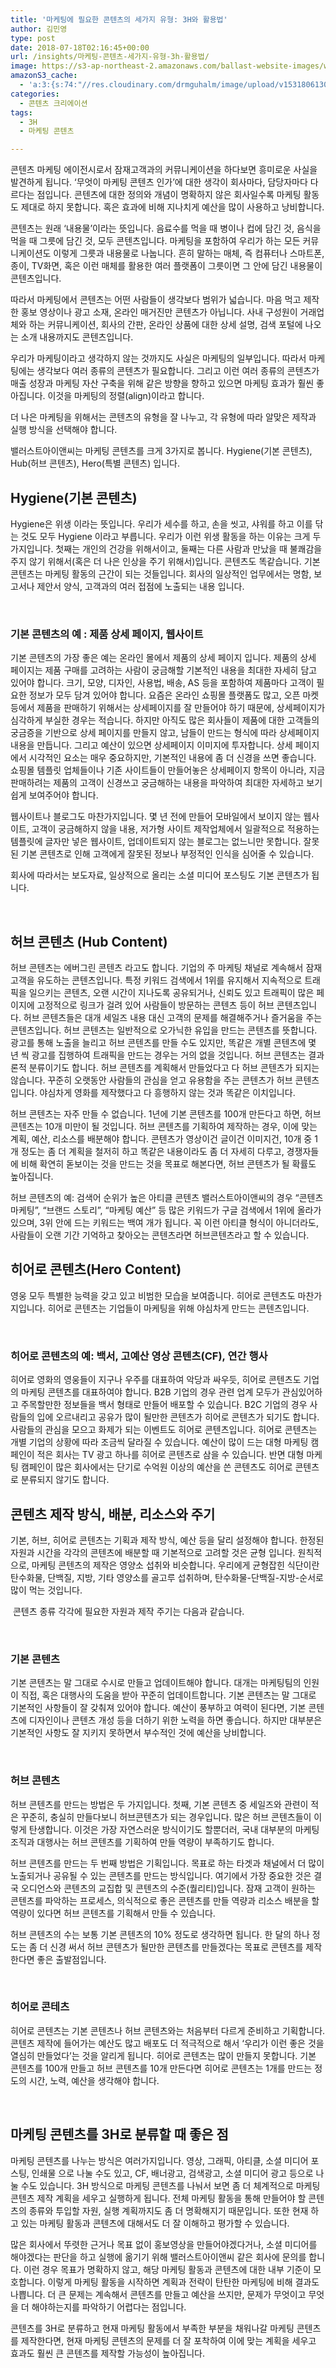 ```yaml
---
title: '마케팅에 필요한 콘텐츠의 세가지 유형: 3H와 활용법'
author: 김민영
type: post
date: 2018-07-18T02:16:45+00:00
url: /insights/마케팅-콘텐츠-세가지-유형-3h-활용법/
image: https://s3-ap-northeast-2.amazonaws.com/ballast-website-images/wp-content/uploads/2018/07/18111549/content-3h.png
amazonS3_cache:
  - 'a:3:{s:74:"//res.cloudinary.com/drmguhalm/image/upload/v1531806130/food%20pyramid.png";a:1:{s:9:"timestamp";i:1531809460;}s:107:"//s3-ap-northeast-2.amazonaws.com/ballast-website-images/wp-content/uploads/2018/07/18111549/content-3h.png";i:54680;s:61:"//www.ballast.co.kr/wp-content/uploads/2018/07/content-3h.png";i:54680;}'
categories:
  - 콘텐츠 크리에이션
tags:
  - 3H
  - 마케팅 콘텐츠

---
```

콘텐츠 마케팅 에이전시로서 잠재고객과의 커뮤니케이션을 하다보면 흥미로운 사실을 발견하게 됩니다. &#8216;무엇이 마케팅 콘텐츠 인가&#8217;에 대한 생각이 회사마다, 담당자마다 다르다는 점입니다. 콘텐츠에 대한 정의와 개념이 명확하지 않은 회사일수록 마케팅 활동도 제대로 하지 못합니다. 혹은 효과에 비해 지나치게 예산을 많이 사용하고 낭비합니다.

콘텐츠는 원래 &#8216;내용물&#8217;이라는 뜻입니다. 음료수를 먹을 때 병이나 컵에 담긴 것, 음식을 먹을 때 그릇에 담긴 것, 모두 콘텐츠입니다. 마케팅을 포함하여 우리가 하는 모든 커뮤니케이션도 이렇게 그릇과 내용물로 나눕니다. 흔히 말하는 매체, 즉 컴퓨터나 스마트폰, 종이, TV화면, 혹은 이런 매체를 활용한 여러 플랫폼이 그릇이면 그 안에 담긴 내용물이 콘텐츠입니다.

따라서 마케팅에서 콘텐츠는 어떤 사람들이 생각보다 범위가 넓습니다. 마음 먹고 제작한 홍보 영상이나 광고 소재, 온라인 매거진만 콘텐츠가 아닙니다. 사내 구성원이 거래업체와 하는 커뮤니케이션, 회사의 간판, 온라인 상품에 대한 상세 설명, 검색 포털에 나오는 소개 내용까지도 콘텐츠입니다.

우리가 마케팅이라고 생각하지 않는 것까지도 사실은 마케팅의 일부입니다. 따라서 마케팅에는 생각보다 여러 종류의 콘텐츠가 필요합니다. 그리고 이런 여러 종류의 콘텐츠가 매출 성장과 마케팅 자산 구축을 위해 같은 방향을 향하고 있으면 마케팅 효과가 훨씬 좋아집니다. 이것을 마케팅의 정렬(align)이라고 합니다.

더 나은 마케팅을 위해서는 콘텐츠의 유형을 잘 나누고, 각 유형에 따라 알맞은 제작과 실행 방식을 선택해야 합니다.

밸러스트아이앤씨는 마케팅 콘텐츠를 크게 3가지로 봅니다. Hygiene(기본 콘텐츠), Hub(허브 콘텐츠), Hero(특별 콘텐츠) 입니다.
&nbsp;

## **Hygiene(기본 콘텐츠)**

Hygiene은 위생 이라는 뜻입니다. 우리가 세수를 하고, 손을 씻고, 샤워를 하고 이를 닦는 것도 모두 Hygiene 이라고 부릅니다. 우리가 이런 위생 활동을 하는 이유는 크게 두 가지입니다. 첫째는 개인의 건강을 위해서이고, 둘째는 다른 사람과 만났을 때 불쾌감을 주지 않기 위해서(혹은 더 나은 인상을 주기 위해서)입니다. 콘텐츠도 똑같습니다. 기본 콘텐츠는 마케팅 활동의 근간이 되는 것들입니다. 회사의 일상적인 업무에서는 명함, 보고서나 제안서 양식, 고객과의 여러 접점에 노출되는 내용 입니다.

&nbsp;
### **기본 콘텐츠의 예 : 제품 상세 페이지, 웹사이트**

기본 콘텐츠의 가장 좋은 예는 온라인 몰에서 제품의 상세 페이지 입니다. 제품의 상세 페이지는 제품 구매를 고려하는 사람이 궁금해할 기본적인 내용을 최대한 자세히 담고 있어야 합니다. 크기, 모양, 디자인, 사용법, 배송, AS 등을 포함하여 제품마다 고객이 필요한 정보가 모두 담겨 있어야 합니다. 요즘은 온라인 쇼핑몰 플랫폼도 많고, 오픈 마켓 등에서 제품을 판매하기 위해서는 상세페이지를 잘 만들어야 하기 때문에, 상세페이지가 심각하게 부실한 경우는 적습니다. 하지만 아직도 많은 회사들이 제품에 대한 고객들의 궁금증을 기반으로 상세 페이지를 만들지 않고, 남들이 만드는 형식에 따라 상세페이지 내용을 만듭니다. 그리고 예산이 있으면 상세페이지 이미지에 투자합니다. 상세 페이지에서 시각적인 요소는 매우 중요하지만, 기본적인 내용에 좀 더 신경을 쓰면 좋습니다. 쇼핑몰 템플릿 업체들이나 기존 사이트들이 만들어놓은 상세페이지 항목이 아니라, 지금 판매하려는 제품의 고객이 신경쓰고 궁금해하는 내용을 파악하여 최대한 자세하고 보기 쉽게 보여주어야 합니다.

웹사이트나 블로그도 마찬가지입니다. 몇 년 전에 만들어 모바일에서 보이지 않는 웹사이트, 고객이 궁금해하지 않을 내용, 저가형 사이트 제작업체에서 일괄적으로 적용하는 템플릿에 글자만 넣은 웹사이트, 업데이트되지 않는 블로그는 없느니만 못합니다. 잘못된 기본 콘텐츠로 인해 고객에게 잘못된 정보나 부정적인 인식을 심어줄 수 있습니다.

회사에 따라서는 보도자료, 일상적으로 올리는 소셜 미디어 포스팅도 기본 콘텐츠가 됩니다.

&nbsp;
## **허브 콘텐츠 (Hub Content)**

허브 콘텐츠는 에버그린 콘텐츠 라고도 합니다. 기업의 주 마케팅 채널로 계속해서 잠재고객을 유도하는 콘텐츠입니다. 특정 키워드 검색에서 1위를 유지해서 지속적으로 트래픽을 일으키는 콘텐츠, 오랜 시간이 지나도록 공유되거나, 신뢰도 있고 트래픽이 많은 페이지에 고정적으로 링크가 걸려 있어 사람들이 방문하는 콘텐츠 등이 허브 콘텐츠입니다. 허브 콘텐츠들은 대개 세일즈 내용 대신 고객의 문제를 해결해주거나 즐거움을 주는 콘텐츠입니다. 허브 콘텐츠는 일반적으로 오가닉한 유입을 만드는 콘텐츠를 뜻합니다. 광고를 통해 노출을 늘리고 허브 콘텐츠를 만들 수도 있지만, 똑같은 개별 콘텐츠에 몇 년 씩 광고를 집행하여 트래픽을 만드는 경우는 거의 없을 것입니다. 허브 콘텐츠는 결과론적 분류이기도 합니다. 허브 콘텐츠를 계획해서 만들었다고 다 허브 콘텐츠가 되지는 않습니다. 꾸준히 오랫동안 사람들의 관심을 얻고 유용함을 주는 콘텐츠가 허브 콘텐츠입니다. 야심차게 영화를 제작했다고 다 흥행하지 않는 것과 똑같은 이치입니다.

허브 콘텐츠는 자주 만들 수 없습니다. 1년에 기본 콘텐츠를 100개 만든다고 하면, 허브 콘텐츠는 10개 미만이 될 것입니다. 허브 콘텐츠를 기획하여 제작하는 경우, 이에 맞는 계획, 예산, 리소스를 배분해야 합니다. 콘텐츠가 영상이건 글이건 이미지건, 10개 중 1개 정도는 좀 더 계획을 철저히 하고 똑같은 내용이라도 좀 더 자세히 다루고, 경쟁자들에 비해 확연히 돋보이는 것을 만드는 것을 목표로 해본다면, 허브 콘텐츠가 될 확률도 높아집니다.

허브 콘텐츠의 예: 검색어 순위가 높은 아티클 콘텐츠 밸러스트아이앤씨의 경우 &#8220;콘텐츠 마케팅&#8221;, &#8220;브랜드 스토리&#8221;, &#8220;마케팅 예산&#8221; 등 많은 키워드가 구글 검색에서 1위에 올라가 있으며, 3위 안에 드는 키워드는 백여 개가 됩니다. 꼭 이런 아티클 형식이 아니더라도, 사람들이 오랜 기간 기억하고 찾아오는 콘텐츠라면 허브콘텐츠라고 할 수 있습니다.
&nbsp;
## **히어로 콘텐츠(Hero Content)**

영웅 모두 특별한 능력을 갖고 있고 비범한 모습을 보여줍니다. 히어로 콘텐츠도 마찬가지입니다. 히어로 콘텐츠는 기업들이 마케팅을 위해 야심차게 만드는 콘텐츠입니다.

&nbsp;
### **히어로 콘텐츠의 예: 백서, 고예산 영상 콘텐츠(CF), 연간 행사**

히어로 영화의 영웅들이 지구나 우주를 대표하여 악당과 싸우듯, 히어로 콘텐츠도 기업의 마케팅 콘텐츠를 대표하여야 합니다. B2B 기업의 경우 관련 업계 모두가 관심있어하고 주목할만한 정보들을 백서 형태로 만들어 배포할 수 있습니다. B2C 기업의 경우 사람들의 입에 오르내리고 공유가 많이 될만한 콘텐츠가 히어로 콘텐츠가 되기도 합니다. 사람들의 관심을 모으고 화제가 되는 이벤트도 히어로 콘텐츠입니다. 히어로 콘텐츠는 개별 기업의 상황에 따라 조금씩 달라질 수 있습니다. 예산이 많이 드는 대형 마케팅 캠페인이 적은 회사는 TV 광고 하나를 히어로 콘텐츠로 삼을 수 있습니다. 반면 대형 마케팅 캠페인이 많은 회사에서는 단기로 수억원 이상의 예산을 쓴 콘텐츠도 히어로 콘텐츠로 분류되지 않기도 합니다.
&nbsp;
## **콘텐츠 제작 방식, 배분, 리소스와 주기**

기본, 허브, 히어로 콘텐츠는 기획과 제작 방식, 예산 등을 달리 설정해야 합니다. 한정된 자원과 시간을 각각의 콘텐츠에 배분할 때 기본적으로 고려할 것은 균형 입니다. 원칙적으로, 마케팅 콘텐츠의 제작은 영양소 섭취와 비슷합니다. 우리에게 균형잡힌 식단이란 탄수화물, 단백질, 지방, 기타 영양소를 골고루 섭취하며, 탄수화물-단백질-지방-순서로 많이 먹는 것입니다.

<img class="alignnone wp-image-54680 responsive" src="https://s3-ap-northeast-2.amazonaws.com/ballast-website-images/wp-content/uploads/2018/07/18111549/content-3h.png" alt="">
콘텐츠 종류 각각에 필요한 자원과 제작 주기는 다음과 같습니다.

&nbsp;
### **기본 콘텐츠**

기본 콘텐츠는 말 그대로 수시로 만들고 업데이트해야 합니다. 대개는 마케팅팀의 인원이 직접, 혹은 대행사의 도움을 받아 꾸준히 업데이트합니다. 기본 콘텐츠는 말 그대로 기본적인 사항들이 잘 갖춰져 있어야 합니다. 예산이 풍부하고 여력이 된다면, 기본 콘텐츠에 디자인이나 콘텐츠 개성 등을 더하기 위한 노력을 하면 좋습니다. 하지만 대부분은 기본적인 사항도 잘 지키지 못하면서 부수적인 것에 예산을 낭비합니다.

&nbsp;
### **허브 콘텐츠**

허브 콘텐츠를 만드는 방법은 두 가지입니다. 첫째, 기본 콘텐츠 중 세일즈와 관련이 적은 꾸준히, 충실히 만들다보니 허브콘텐츠가 되는 경우입니다. 많은 허브 콘텐츠들이 이렇게 탄생합니다. 이것은 가장 자연스러운 방식이기도 할뿐더러, 국내 대부분의 마케팅 조직과 대행사는 허브 콘텐츠를 기획하여 만들 역량이 부족하기도 합니다.

허브 콘텐츠를 만드는 두 번째 방법은 기획입니다. 목표로 하는 타겟과 채널에서 더 많이 노출되거나 공유될 수 있는 콘텐츠를 만드는 방식입니다. 여기에서 가장 중요한 것은 결국 오디언스와 콘텐츠의 교집합 및 콘텐츠의 수준(퀄리티)입니다. 잠재 고객이 원하는 콘텐츠를 파악하는 프로세스, 의식적으로 좋은 콘텐츠를 만들 역량과 리소스 배분을 할 역량이 있다면 허브 콘텐츠를 기획해서 만들 수 있습니다.

허브 콘텐츠의 수는 보통 기본 콘텐츠의 10% 정도로 생각하면 됩니다. 한 달의 하나 정도는 좀 더 신경 써서 허브 콘텐츠가 될만한 콘텐츠를 만들겠다는 목표로 콘텐츠를 제작한다면 좋은 출발점입니다.

&nbsp;
### **히어로 콘테츠**

히어로 콘텐츠는 기본 콘텐츠나 허브 콘텐츠와는 처음부터 다르게 준비하고 기획합니다. 콘텐츠 제작에 들어가는 예산도 많고 배포도 더 적극적으로 해서 &#8216;우리가 이런 좋은 것을 열심히 만들었다&#8217;는 것을 알리게 됩니다. 히어로 콘텐츠는 많이 만들지 못합니다. 기본 콘텐츠를 100개 만들고 허브 콘텐츠를 10개 만든다면 히어로 콘텐츠는 1개를 만드는 정도의 시간, 노력, 예산을 생각해야 합니다.

&nbsp;
## **마케팅 콘텐츠를 3H로 분류할 때 좋은 점**

마케팅 콘텐츠를 나누는 방식은 여러가지입니다. 영상, 그래픽, 아티클, 소셜 미디어 포스팅, 인쇄물 으로 나눌 수도 있고, CF, 배너광고, 검색광고, 소셜 미디어 광고 등으로 나눌 수도 있습니다. 3H 방식으로 마케팅 콘텐츠를 나눠서 보면 좀 더 체계적으로 마케팅 콘텐츠 제작 계획을 세우고 실행하게 됩니다. 전체 마케팅 활동을 통해 만들어야 할 콘텐츠의 종류와 투입할 자원, 실행 계획까지도 좀 더 명확해지기 때문입니다. 또한 현재 하고 있는 마케팅 활동과 콘텐츠에 대해서도 더 잘 이해하고 평가할 수 있습니다.

많은 회사에서 뚜렷한 근거나 목표 없이 홍보영상을 만들어야겠다거나, 소셜 미디어를 해야겠다는 판단을 하고 실행에 옮기기 위해 밸러스트아이앤씨 같은 회사에 문의를 합니다. 이런 경우 목표가 명확하지 않고, 해당 마케팅 활동과 콘텐츠에 대한 내부 기준이 모호합니다. 이렇게 마케팅 활동을 시작하면 계획과 전략이 탄탄한 마케팅에 비해 결과도 나쁩니다. 더 큰 문제는 계속해서 콘텐츠를 만들고 예산을 쓰지만, 문제가 무엇이고 무엇을 더 해야하는지를 파악하기 어렵다는 점입니다.

콘텐츠를 3H로 분류하고 현재 마케팅 활동에서 부족한 부분을 채워나갈 마케팅 콘텐츠를 제작한다면, 현재 마케팅 콘텐츠의 문제를 더 잘 포착하여 이에 맞는 계획을 세우고 효과도 훨씬 큰 콘텐츠를 제작할 가능성이 높아집니다.

